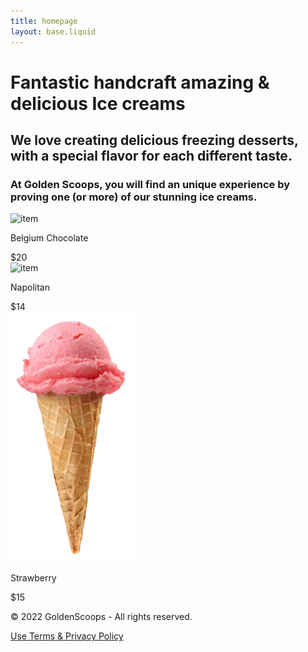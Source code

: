```yaml
---
title: homepage
layout: base.liquid
---
```


<div class="hero">
    <h1>Fantastic handcraft amazing & delicious <span>Ice creams</span></h1>
</div>
<div class="description">
    <div class="overlay"></div>
    <div class="container">
        <h2>We love creating delicious freezing desserts, with a special flavor for each different taste.</h2> 
        <h3>At Golden Scoops, you will find an unique experience by proving one (or more) of our stunning ice creams.</h3>
    </div>
</div>
<div class="home-grid">
    <div class="overlay"></div>
    <div class="grid">
        <div class="grid-item">
            <img src="img/icecream1.png" alt="item" width="200" height="400" />
            <p>Belgium Chocolate</p>
            <span>$20</span>
        </div>
        <div class="grid-item">
            <img src="img/icecream2.png" alt="item" width="200" height="400" />
            <p>Napolitan</p>
            <span>$14</span>
        </div>
        <div class="grid-item">
            <img src="img/icecream3.png" alt="item" width="200" height="400" />
            <p>Strawberry</p>
            <span>$15</span>
        </div>
    </div>
    <footer>
        <div class="overlay"></div>
        <div class="container home-footer">
            <p>&copy 2022 GoldenScoops - All rights reserved.</p>
            <a href="#">Use Terms & Privacy Policy</a>
        </div>
    </footer>
</div>